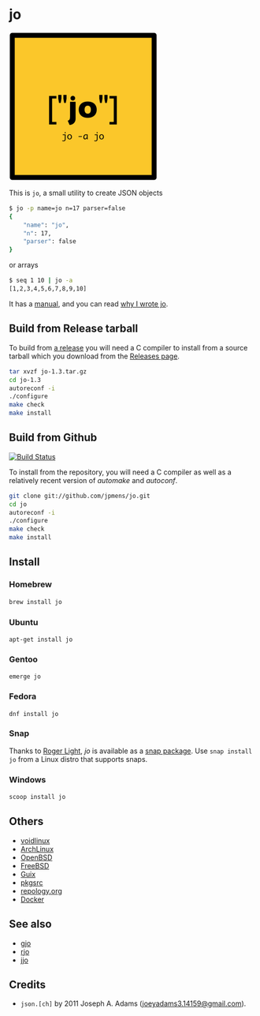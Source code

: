 # jo

![jo logo](tests/jo-logo.png)

This is `jo`, a small utility to create JSON objects

```bash
$ jo -p name=jo n=17 parser=false
{
    "name": "jo",
    "n": 17,
    "parser": false
}
```

or arrays

```bash
$ seq 1 10 | jo -a
[1,2,3,4,5,6,7,8,9,10]
```

It has a [manual](jo.md), and you can read [why I wrote jo](http://jpmens.net/2016/03/05/a-shell-command-to-create-json-jo/).

## Build from Release tarball

To build from [a release](https://github.com/jpmens/jo/releases) you will need a C compiler to install from a source tarball which you download from the [Releases page](https://github.com/jpmens/jo/releases).

```bash
tar xvzf jo-1.3.tar.gz
cd jo-1.3
autoreconf -i
./configure
make check
make install
```


## Build from Github

[![Build Status](https://api.travis-ci.com/jpmens/jo.svg?branch=master)](https://travis-ci.com/github/jpmens/jo)

To install from the repository, you will need a C compiler as well as a relatively recent version of _automake_ and _autoconf_.

```bash
git clone git://github.com/jpmens/jo.git
cd jo
autoreconf -i
./configure
make check
make install
```

## Install

### Homebrew

```bash
brew install jo
```

### Ubuntu

```
apt-get install jo
```

### Gentoo

```
emerge jo
```

### Fedora

```
dnf install jo
```

### Snap

Thanks to [Roger Light](https://twitter.com/ralight/status/1166023769623867398), _jo_ is available as a [snap package](https://snapcraft.io/jo). Use `snap install jo` from a Linux distro that supports snaps.

### Windows
```cmd
scoop install jo
```

## Others

* [voidlinux](https://github.com/voidlinux/void-packages/tree/master/srcpkgs/jo)
* [ArchLinux](https://aur.archlinux.org/packages/jo/)
* [OpenBSD](http://openports.se/textproc/jo)
* [FreeBSD](https://www.freshports.org/textproc/jo)
* [Guix](https://guix.gnu.org/packages/jo-1.4/)
* [pkgsrc](http://pkgsrc.se/textproc/jo)
* [repology.org](https://repology.org/metapackage/jo/versions)
* [Docker](https://hub.docker.com/repository/docker/jpmens/jo)

## See also

* [gjo](https://github.com/skanehira/gjo)
* [rjo](https://github.com/dskkato/rjo)
* [jjo](https://github.com/memoryhole/jjo)

## Credits

* `json.[ch]` by 2011 Joseph A. Adams (joeyadams3.14159@gmail.com).
